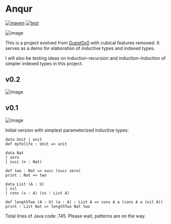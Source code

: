 # Anqur

[![maven]](https://repo1.maven.org/maven2/org/aya-prover/anqur/base/)
[![test](https://github.com/ice1000/anqur/actions/workflows/gradle-check.yml/badge.svg)](https://github.com/ice1000/anqur/actions/workflows/gradle-check.yml)

![image](https://user-images.githubusercontent.com/16398479/187799888-e873abef-d459-41a7-85ed-77977cb0da01.png)

[maven]: https://img.shields.io/maven-central/v/org.aya-prover/anqur/base
[Guest0x0]: https://github.com/ice1000/Guest0x0

This is a project evolved from [Guest0x0] with cubical features removed. It serves as a demo for elaboration of inductive types and indexed types.

I will also be testing ideas on induction-recursion and induction-induction of simpler indexed types in this project.

## v0.2

![image](https://user-images.githubusercontent.com/16398479/188980798-baebf9ad-ebb0-444d-9f48-080920b3182a.png)

## v0.1

![image](https://user-images.githubusercontent.com/16398479/188972426-80e0f1de-1da8-426e-b221-88cbd8ef16c7.png)

Initial version with simplest parameterized inductive types:

```
data Unit | unit
def myYolife : Unit => unit

data Nat
| zero
| succ (n : Nat)

def two : Nat => succ (succ zero)
print : Nat => two

data List (A : U)
| nil
| cons (x : A) (xs : List A)

def lengthTwo (A : U) (a : A) : List A => cons A a (cons A a (nil A))
print : List Nat => lengthTwo Nat two
```

Total lines of Java code: 745. Please wait, patterns are on the way.
